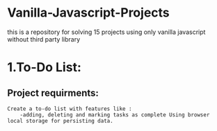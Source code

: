 # Vanilla-Javascript-Projects

this is a repository for solving 15 projects using only vanilla javascript without third party library

# 1.To-Do List:

## Project requirments:

    Create a to-do list with features like :
        -adding, deleting and marking tasks as complete Using browser local storage for persisting data.
